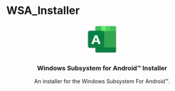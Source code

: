 # WSA_Installer

<p align="center">
  <a href="https://github.com/skirky3605/WSA_Installer">
    <img src="images/ICON.png" alt="Logo" width="80" height="80">
  </a>

  <h3 align="center">Windows Subsystem for Android™ Installer</h3>

  <p align="center">
    An installer for the Windows Subsystem For Android™.
  </p>
  <br/>
  <br/>
</p>
